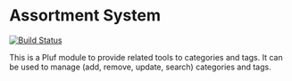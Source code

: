 # Assortment System

[![Build Status](https://travis-ci.org/pluf/assort.svg?branch=master)](https://travis-ci.org/pluf/assort)

This is a Pluf module to provide related tools to categories and tags. It can be used to manage (add, remove, update, search) categories and tags.